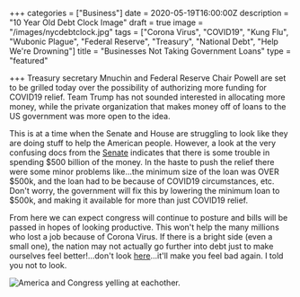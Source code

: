 +++
categories = ["Business"]
date = 2020-05-19T16:00:00Z
description = "10 Year Old Debt Clock Image"
draft = true
image = "/images/nycdebtclock.jpg"
tags = ["Corona Virus", "COVID19", "Kung Flu", "Wubonic Plague", "Federal Reserve", "Treasury", "National Debt", "Help We're Drowning"]
title = "Businesses Not Taking Government Loans"
type = "featured"

+++
Treasury secretary Mnuchin and Federal Reserve Chair Powell are set to be grilled today over the possibility of authorizing more funding for COVID19 relief.  Team Trump has not sounded interested in allocating more money, while the private organization that makes money off of loans to the US government was more open to the idea.

This is at a time when the Senate and House are struggling to look like they are doing stuff to help the American people.  However, a look at the very confusing docs from the [Senate](https://www.toomey.senate.gov/files/documents/COC%201st%20Report_05.18.2020.pdf) indicates that there is some trouble in spending $500 billion of the money.  In the haste to push the relief there were some minor problems like...the minimum size of the loan was OVER $500k, and the loan had to be because of COVID19 circumstances, etc.  Don't worry, the government will fix this by lowering the minimum loan to $500k, and making it available for more than just COVID19 relief.

From here we can expect congress will continue to posture and bills will be passed in hopes of looking productive.  This won't help the many millions who lost a job because of Corona Virus.  If there is a bright side (even a small one), the nation may not actually go further into debt just to make ourselves feel better!...don't look [here](https://www.usdebtclock.org/)...it'll make you feel bad again.  I told you not to look.

![America and Congress yelling at eachother.](/images/congressdebtmeme.jpg "Show me the Money")